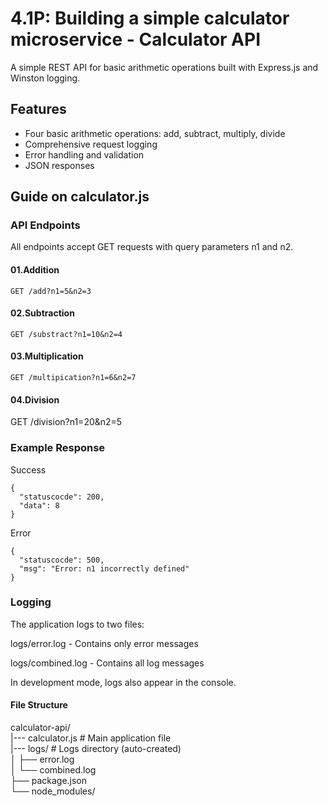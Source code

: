 # 4.1P: Building a simple calculator microservice - Calculator API

A simple REST API for basic arithmetic operations built with Express.js and Winston logging.

## Features

- Four basic arithmetic operations: add, subtract, multiply, divide
- Comprehensive request logging
- Error handling and validation
- JSON responses

## Guide on calculator.js

### API Endpoints
All endpoints accept GET requests with query parameters n1 and n2.

#### 01.Addition

```
GET /add?n1=5&n2=3
```

#### 02.Subtraction

```
GET /substract?n1=10&n2=4
```

#### 03.Multiplication

```
GET /multipication?n1=6&n2=7
```

#### 04.Division

GET /division?n1=20&n2=5

### Example Response

Success
```
{
  "statuscocde": 200,
  "data": 8
}
```

Error
```
{
  "statuscocde": 500,
  "msg": "Error: n1 incorrectly defined"
}
```

### Logging
The application logs to two files:

logs/error.log - Contains only error messages

logs/combined.log - Contains all log messages

In development mode, logs also appear in the console.

#### File Structure
calculator-api/<br>
|--- calculator.js               # Main application file <br>
|--- logs/                # Logs directory (auto-created)<br>
│   ├── error.log        <br>
│   └── combined.log     <br>
├── package.json<br>
└── node_modules/<br>

